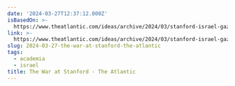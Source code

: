 ```yaml
---
date: '2024-03-27T12:37:12.000Z'
isBasedOn: >-
  https://www.theatlantic.com/ideas/archive/2024/03/stanford-israel-gaza-hamas/677864/
link: >-
  https://www.theatlantic.com/ideas/archive/2024/03/stanford-israel-gaza-hamas/677864/
slug: 2024-03-27-the-war-at-stanford-the-atlantic
tags:
  - academia
  - israel
title: The War at Stanford - The Atlantic
---
```


